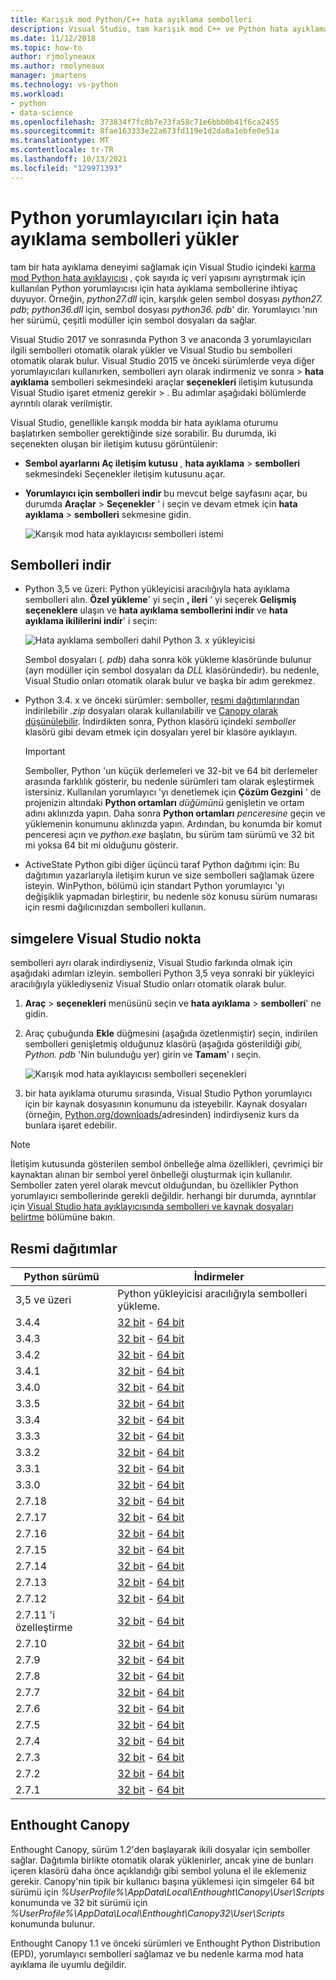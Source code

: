 ```yaml
---
title: Karışık mod Python/C++ hata ayıklama sembolleri
description: Visual Studio, tam karışık mod C++ ve Python hata ayıklama için sembolleri yükleme yeteneği sağlar.
ms.date: 11/12/2018
ms.topic: how-to
author: rjmolyneaux
ms.author: rmolyneaux
manager: jmartens
ms.technology: vs-python
ms.workload:
- python
- data-science
ms.openlocfilehash: 373834f7fc8b7e73fa58c71e6bbb0b41f6ca2455
ms.sourcegitcommit: 8fae163333e22a673fd119e1d2da8a1ebfe0e51a
ms.translationtype: MT
ms.contentlocale: tr-TR
ms.lasthandoff: 10/13/2021
ms.locfileid: "129971393"
---
```

# <a name="install-debugging-symbols-for-python-interpreters"></a>Python yorumlayıcıları için hata ayıklama sembolleri yükler

tam bir hata ayıklama deneyimi sağlamak için Visual Studio içindeki [karma mod Python hata ayıklayıcısı](debugging-mixed-mode-c-cpp-python-in-visual-studio.md) , çok sayıda iç veri yapısını ayrıştırmak için kullanılan Python yorumlayıcısı için hata ayıklama sembollerine ihtiyaç duyuyor. Örneğin, *python27.dll* için, karşılık gelen sembol dosyası *python27. pdb*; *python36.dll* için, sembol dosyası *python36. pdb*' dir. Yorumlayıcı 'nın her sürümü, çeşitli modüller için sembol dosyaları da sağlar.

Visual Studio 2017 ve sonrasında Python 3 ve anaconda 3 yorumlayıcıları ilgili sembolleri otomatik olarak yükler ve Visual Studio bu sembolleri otomatik olarak bulur. Visual Studio 2015 ve önceki sürümlerde veya diğer yorumlayıcıları kullanırken, sembolleri ayrı olarak indirmeniz ve sonra   >  **hata ayıklama** sembolleri sekmesindeki araçlar **seçenekleri** iletişim kutusunda Visual Studio işaret etmeniz gerekir  >   . Bu adımlar aşağıdaki bölümlerde ayrıntılı olarak verilmiştir.

Visual Studio, genellikle karışık modda bir hata ayıklama oturumu başlatırken semboller gerektiğinde size sorabilir. Bu durumda, iki seçenekten oluşan bir iletişim kutusu görüntülenir:

- **Sembol ayarlarını Aç iletişim kutusu** ,  **hata ayıklama**  >  **sembolleri** sekmesindeki Seçenekler iletişim kutusunu açar.
- **Yorumlayıcı için sembolleri indir** bu mevcut belge sayfasını açar, bu durumda **Araçlar**  >  **Seçenekler** ' i seçin ve devam etmek için **hata ayıklama**  >  **sembolleri** sekmesine gidin.

    ![Karışık mod hata ayıklayıcısı sembolleri istemi](media/mixed-mode-debugging-symbols-required.png)

## <a name="download-symbols"></a>Sembolleri indir

- Python 3,5 ve üzeri: Python yükleyicisi aracılığıyla hata ayıklama sembolleri alın. **Özel yükleme**' yi seçin **, ileri** ' yi seçerek **Gelişmiş seçeneklere** ulaşın ve **hata ayıklama sembollerini indir** ve **hata ayıklama ikililerini indir**' i seçin:

    ![Hata ayıklama sembolleri dahil Python 3. x yükleyicisi](media/mixed-mode-debugging-symbols-installer35.png)

    Sembol dosyaları (*. pdb*) daha sonra kök yükleme klasöründe bulunur (ayrı modüller için sembol dosyaları da *DLL* klasöründedir). bu nedenle, Visual Studio onları otomatik olarak bulur ve başka bir adım gerekmez.

- Python 3.4. x ve önceki sürümler: semboller, [resmi dağıtımlarından](#official-distributions) indirilebilir *.zip* dosyaları olarak kullanılabilir ve [Canopy olarak düşünülebilir](#enthought-canopy). İndirdikten sonra, Python klasörü içindeki *semboller* klasörü gibi devam etmek için dosyaları yerel bir klasöre ayıklayın.

    > [!Important]
    > Semboller, Python 'un küçük derlemeleri ve 32-bit ve 64 bit derlemeler arasında farklılık gösterir, bu nedenle sürümleri tam olarak eşleştirmek istersiniz. Kullanılan yorumlayıcı 'yı denetlemek için **Çözüm Gezgini** ' de projenizin altındaki **Python ortamları** *düğümünü* genişletin ve ortam adını aklınızda yapın. Daha sonra **Python ortamları** *penceresine* geçin ve yüklemenin konumunu aklınızda yapın. Ardından, bu konumda bir komut penceresi açın ve *python.exe* başlatın, bu sürüm tam sürümü ve 32 bit mi yoksa 64 bit mi olduğunu gösterir.

- ActiveState Python gibi diğer üçüncü taraf Python dağıtımı için: Bu dağıtımın yazarlarıyla iletişim kurun ve size sembolleri sağlamak üzere isteyin. WinPython, bölümü için standart Python yorumlayıcı 'yı değişiklik yapmadan birleştirir, bu nedenle söz konusu sürüm numarası için resmi dağılıcınızdan sembolleri kullanın.

## <a name="point-visual-studio-to-the-symbols"></a>simgelere Visual Studio nokta

sembolleri ayrı olarak indirdiyseniz, Visual Studio farkında olmak için aşağıdaki adımları izleyin. sembolleri Python 3,5 veya sonraki bir yükleyici aracılığıyla yüklediyseniz Visual Studio onları otomatik olarak bulur.

1. **Araç**  >  **seçenekleri** menüsünü seçin ve **hata ayıklama**  >  **sembolleri**' ne gidin.

1. Araç çubuğunda **Ekle** düğmesini (aşağıda özetlenmiştir) seçin, indirilen sembolleri genişletmiş olduğunuz klasörü (aşağıda gösterildiği *gibi,* *Python. pdb* 'Nin bulunduğu yer) girin ve **Tamam**' ı seçin.

    ![Karışık mod hata ayıklayıcısı sembolleri seçenekleri](media/mixed-mode-debugging-symbols.png)

1. bir hata ayıklama oturumu sırasında, Visual Studio Python yorumlayıcı için bir kaynak dosyasının konumunu da isteyebilir. Kaynak dosyaları (örneğin, [Python.org/downloads/](https://www.python.org/downloads/)adresinden) indirdiyseniz kurs da bunlara işaret edebilir.

> [!Note]
> İletişim kutusunda gösterilen sembol önbelleğe alma özellikleri, çevrimiçi bir kaynaktan alınan bir sembol yerel önbelleği oluşturmak için kullanılır. Semboller zaten yerel olarak mevcut olduğundan, bu özellikler Python yorumlayıcı sembollerinde gerekli değildir. herhangi bir durumda, ayrıntılar için [Visual Studio hata ayıklayıcısında sembolleri ve kaynak dosyaları belirtme](../debugger/specify-symbol-dot-pdb-and-source-files-in-the-visual-studio-debugger.md) bölümüne bakın.

## <a name="official-distributions"></a>Resmi dağıtımlar

| Python sürümü | İndirmeler |
| --- | --- |
| 3,5 ve üzeri | Python yükleyicisi aracılığıyla sembolleri yükleme. |
| 3.4.4 | [32 bit](https://www.python.org/ftp/python/3.4.4/python-3.4.4-pdb.zip)  -  [64 bit](https://www.python.org/ftp/python/3.4.4/python-3.4.4.amd64-pdb.zip) |
| 3.4.3 | [32 bit](https://www.python.org/ftp/python/3.4.3/python-3.4.3-pdb.zip)  -  [64 bit](https://www.python.org/ftp/python/3.4.3/python-3.4.3.amd64-pdb.zip) |
| 3.4.2 | [32 bit](https://www.python.org/ftp/python/3.4.2/python-3.4.2-pdb.zip)  -  [64 bit](https://www.python.org/ftp/python/3.4.2/python-3.4.2.amd64-pdb.zip) |
| 3.4.1 | [32 bit](https://www.python.org/ftp/python/3.4.1/python-3.4.1-pdb.zip)  -  [64 bit](https://www.python.org/ftp/python/3.4.1/python-3.4.1.amd64-pdb.zip) |
| 3.4.0 | [32 bit](https://www.python.org/ftp/python/3.4.0/python-3.4.0-pdb.zip)  -  [64 bit](https://www.python.org/ftp/python/3.4.0/python-3.4.0.amd64-pdb.zip) |
| 3.3.5 | [32 bit](https://www.python.org/ftp/python/3.3.5/python-3.3.5-pdb.zip)  -  [64 bit](https://www.python.org/ftp/python/3.3.5/python-3.3.5.amd64-pdb.zip) |
| 3.3.4 | [32 bit](https://www.python.org/ftp/python/3.3.4/python-3.3.4-pdb.zip)  -  [64 bit](https://www.python.org/ftp/python/3.3.4/python-3.3.4.amd64-pdb.zip) |
| 3.3.3 | [32 bit](https://www.python.org/ftp/python/3.3.3/python-3.3.3-pdb.zip)  -  [64 bit](https://www.python.org/ftp/python/3.3.3/python-3.3.3.amd64-pdb.zip) |
| 3.3.2 | [32 bit](https://www.python.org/ftp/python/3.3.2/python-3.3.2-pdb.zip)  -  [64 bit](https://www.python.org/ftp/python/3.3.2/python-3.3.2.amd64-pdb.zip) |
| 3.3.1 | [32 bit](https://www.python.org/ftp/python/3.3.1/python-3.3.1-pdb.zip)  -  [64 bit](https://www.python.org/ftp/python/3.3.1/python-3.3.1.amd64-pdb.zip) |
| 3.3.0 | [32 bit](https://www.python.org/ftp/python/3.3.0/python-3.3.0-pdb.zip)  -  [64 bit](https://www.python.org/ftp/python/3.3.0/python-3.3.0.amd64-pdb.zip) |
| 2.7.18 | [32 bit](https://www.python.org/ftp/python/2.7.18/python-2.7.18-pdb.zip)  -  [64 bit](https://www.python.org/ftp/python/2.7.18/python-2.7.18.amd64-pdb.zip) |
| 2.7.17 | [32 bit](https://www.python.org/ftp/python/2.7.17/python-2.7.17-pdb.zip)  -  [64 bit](https://www.python.org/ftp/python/2.7.17/python-2.7.17.amd64-pdb.zip) |
| 2.7.16 | [32 bit](https://www.python.org/ftp/python/2.7.16/python-2.7.16-pdb.zip)  -  [64 bit](https://www.python.org/ftp/python/2.7.16/python-2.7.16.amd64-pdb.zip) |
| 2.7.15 | [32 bit](https://www.python.org/ftp/python/2.7.15/python-2.7.15-pdb.zip)  -  [64 bit](https://www.python.org/ftp/python/2.7.15/python-2.7.15.amd64-pdb.zip) |
| 2.7.14 | [32 bit](https://www.python.org/ftp/python/2.7.14/python-2.7.14-pdb.zip)  -  [64 bit](https://www.python.org/ftp/python/2.7.14/python-2.7.14.amd64-pdb.zip) |
| 2.7.13 | [32 bit](https://www.python.org/ftp/python/2.7.13/python-2.7.13-pdb.zip)  -  [64 bit](https://www.python.org/ftp/python/2.7.13/python-2.7.13.amd64-pdb.zip) |
| 2.7.12 | [32 bit](https://www.python.org/ftp/python/2.7.12/python-2.7.12-pdb.zip)  -  [64 bit](https://www.python.org/ftp/python/2.7.12/python-2.7.12.amd64-pdb.zip) |
| 2.7.11 'i özelleştirme | [32 bit](https://www.python.org/ftp/python/2.7.11/python-2.7.11-pdb.zip)  -  [64 bit](https://www.python.org/ftp/python/2.7.11/python-2.7.11.amd64-pdb.zip) |
| 2.7.10 | [32 bit](https://www.python.org/ftp/python/2.7.10/python-2.7.10-pdb.zip)  -  [64 bit](https://www.python.org/ftp/python/2.7.10/python-2.7.10.amd64-pdb.zip) |
| 2.7.9 | [32 bit](https://www.python.org/ftp/python/2.7.9/python-2.7.9-pdb.zip)  -  [64 bit](https://www.python.org/ftp/python/2.7.9/python-2.7.9.amd64-pdb.zip) |
| 2.7.8 | [32 bit](https://www.python.org/ftp/python/2.7.8/python-2.7.8-pdb.zip)  -  [64 bit](https://www.python.org/ftp/python/2.7.8/python-2.7.8.amd64-pdb.zip) |
| 2.7.7 | [32 bit](https://www.python.org/ftp/python/2.7.7/python-2.7.7-pdb.zip)  -  [64 bit](https://www.python.org/ftp/python/2.7.7/python-2.7.7.amd64-pdb.zip) |
| 2.7.6 | [32 bit](https://www.python.org/ftp/python/2.7.6/python-2.7.6-pdb.zip)  -  [64 bit](https://www.python.org/ftp/python/2.7.6/python-2.7.6.amd64-pdb.zip) |
| 2.7.5 | [32 bit](https://www.python.org/ftp/python/2.7.5/python-2.7.5-pdb.zip)  -  [64 bit](https://www.python.org/ftp/python/2.7.5/python-2.7.5.amd64-pdb.zip) |
| 2.7.4 | [32 bit](https://www.python.org/ftp/python/2.7.4/python-2.7.4-pdb.zip)  -  [64 bit](https://www.python.org/ftp/python/2.7.4/python-2.7.4.amd64-pdb.zip) |
| 2.7.3 | [32 bit](https://www.python.org/ftp/python/2.7.3/python-2.7.3-pdb.zip)  -  [64 bit](https://www.python.org/ftp/python/2.7.3/python-2.7.3.amd64-pdb.zip) |
| 2.7.2 | [32 bit](https://www.python.org/ftp/python/2.7.2/python-2.7.2-pdb.zip)  -  [64 bit](https://www.python.org/ftp/python/2.7.2/python-2.7.2.amd64-pdb.zip) |
| 2.7.1 | [32 bit](https://www.python.org/ftp/python/2.7.1/python-2.7.1-pdb.zip)  -  [64 bit](https://www.python.org/ftp/python/2.7.1/python-2.7.1.amd64-pdb.zip) |

## <a name="enthought-canopy"></a>Enthought Canopy

Enthought Canopy, sürüm 1.2'den başlayarak ikili dosyalar için semboller sağlar. Dağıtımla birlikte otomatik olarak yüklenirler, ancak yine de bunları içeren klasörü daha önce açıklandığı gibi sembol yoluna el ile eklemeniz gerekir. Canopy'nin tipik bir kullanıcı başına yüklemesi için simgeler 64 bit sürümü için *%UserProfile%\AppData\Local\Enthought\Canopy\User\Scripts* konumunda ve 32 bit sürümü için *%UserProfile%\AppData\Local\Enthought\Canopy32\User\Scripts* konumunda bulunur.

Enthought Canopy 1.1 ve önceki sürümleri ve Enthought Python Distribution (EPD), yorumlayıcı sembolleri sağlamaz ve bu nedenle karma mod hata ayıklama ile uyumlu değildir.
